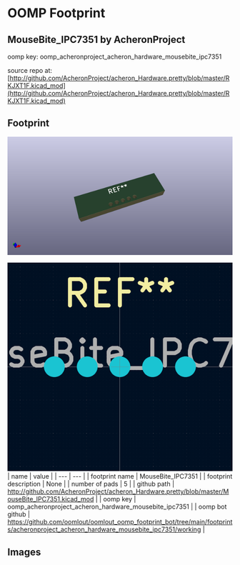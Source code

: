 # OOMP Footprint  
## MouseBite_IPC7351  by AcheronProject  
  
oomp key: oomp_acheronproject_acheron_hardware_mousebite_ipc7351  
  
source repo at: [http://github.com/AcheronProject/acheron_Hardware.pretty/blob/master/RKJXT1F.kicad_mod](http://github.com/AcheronProject/acheron_Hardware.pretty/blob/master/RKJXT1F.kicad_mod)  
## Footprint  
  
[![working_kicad_pcb_3d.png](working_kicad_pcb_3d_600.png)](working_kicad_pcb_3d.png)  
  
[![working.png](working_600.png)](working.png)  
| name | value | 
| --- | --- | 
| footprint name | MouseBite_IPC7351 | 
| footprint description | None | 
| number of pads | 5 | 
| github path | http://github.com/AcheronProject/acheron_Hardware.pretty/blob/master/MouseBite_IPC7351.kicad_mod | 
| oomp key | oomp_acheronproject_acheron_hardware_mousebite_ipc7351 | 
| oomp bot github | https://github.com/oomlout/oomlout_oomp_footprint_bot/tree/main/footprints/acheronproject_acheron_hardware_mousebite_ipc7351/working | 
## Images  
